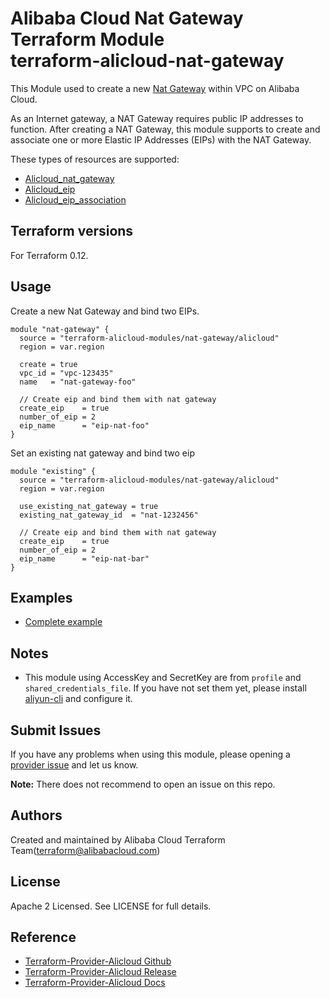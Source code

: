 Alibaba Cloud Nat Gateway Terraform Module   
terraform-alicloud-nat-gateway
=============================

This Module used to create a new [Nat Gateway](https://www.alibabacloud.com/help/doc-detail/32322.htm) within VPC on Alibaba Cloud.

As an Internet gateway, a NAT Gateway requires public IP addresses to function. After creating a NAT Gateway, this module supports to create and associate one or more Elastic IP Addresses (EIPs) with the NAT Gateway.

These types of resources are supported:

* [Alicloud_nat_gateway](https://www.terraform.io/docs/providers/alicloud/r/nat_gateway.html)
* [Alicloud_eip](https://www.terraform.io/docs/providers/alicloud/r/eip.html)
* [Alicloud_eip_association](https://www.terraform.io/docs/providers/alicloud/r/eip_association.html)

## Terraform versions

For Terraform 0.12.

## Usage
    
Create a new Nat Gateway and bind two EIPs.

```hcl
module "nat-gateway" {
  source = "terraform-alicloud-modules/nat-gateway/alicloud"
  region = var.region

  create = true
  vpc_id = "vpc-123435"
  name   = "nat-gateway-foo"

  // Create eip and bind them with nat gateway
  create_eip    = true
  number_of_eip = 2
  eip_name      = "eip-nat-foo"
}
```

Set an existing nat gateway and bind two eip
```hcl
module "existing" {
  source = "terraform-alicloud-modules/nat-gateway/alicloud"
  region = var.region

  use_existing_nat_gateway = true
  existing_nat_gateway_id  = "nat-1232456"

  // Create eip and bind them with nat gateway
  create_eip    = true
  number_of_eip = 2
  eip_name      = "eip-nat-bar"
}
```

## Examples

* [Complete example](https://github.com/terraform-alicloud-modules/terraform-alicloud-nat-gateway/tree/master/examples/complete)

## Notes

* This module using AccessKey and SecretKey are from `profile` and `shared_credentials_file`.
If you have not set them yet, please install [aliyun-cli](https://github.com/aliyun/aliyun-cli#installation) and configure it.

Submit Issues
-------------
If you have any problems when using this module, please opening a [provider issue](https://github.com/terraform-providers/terraform-provider-alicloud/issues/new) and let us know.

**Note:** There does not recommend to open an issue on this repo.

Authors
-------
Created and maintained by Alibaba Cloud Terraform Team(terraform@alibabacloud.com)

License
----
Apache 2 Licensed. See LICENSE for full details.

Reference
---------
* [Terraform-Provider-Alicloud Github](https://github.com/terraform-providers/terraform-provider-alicloud)
* [Terraform-Provider-Alicloud Release](https://releases.hashicorp.com/terraform-provider-alicloud/)
* [Terraform-Provider-Alicloud Docs](https://www.terraform.io/docs/providers/alicloud/index.html)
